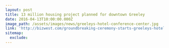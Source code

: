 ```yaml
---
layout: post
title: 13 million housing project planned for downtown Greeley
date: 2016-04-13T10:00:00.000Z
image_path: /assets/images/news/greeleys-hotel-conference-center.jpg
link: 'http://bizwest.com/groundbreaking-ceremony-starts-greeleys-hotel-conference-center-project/'
sitemap:
  exclude:
---
```

